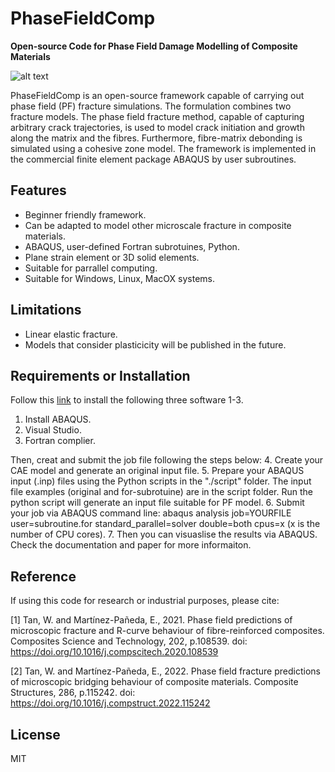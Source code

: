 # PhaseFieldComp
**Open-source Code for Phase Field Damage Modelling of Composite Materials**

![alt text](https://github.com/MCM-QMUL/PhaseFieldComp/blob/32bcf04f88e2abe90b0683cafd7f88799b3763bb/docs/PFM_microscale.gif)

PhaseFieldComp is an open-source framework capable of carrying out phase field (PF) fracture simulations. The formulation combines two fracture models. The phase field fracture method, capable of capturing arbitrary crack trajectories, is used to model crack initiation and growth along the matrix and the fibres. Furthermore, fibre-matrix debonding is simulated using a cohesive zone model. The framework is implemented in the commercial finite element package ABAQUS by user subroutines.

## Features
- Beginner friendly framework.
- Can be adapted to model other microscale fracture in composite materials.
- ABAQUS, user-defined Fortran subrotuines, Python.
- Plane strain element or 3D solid elements. 
- Suitable for parrallel computing.
- Suitable for Windows, Linux, MacOX systems.

## Limitations
- Linear elastic fracture.
- Models that consider plasticicity will be published in the future.

## Requirements or Installation 

Follow this [link](https://bibekanandadatta.com/link-intel-and-vs-abaqus-2020/) to install the following three software 1-3.
1. Install ABAQUS.
2. Visual Studio.
3. Fortran complier. 

Then, creat and submit the job file following the steps below:
4. Create your CAE model and generate an original input file. 
5. Prepare your ABAQUS input (.inp) files using the Python scripts in the "./script" folder. The input file examples (original and for-subrotuine) are in the script folder. Run the python script will generate an input file suitable for PF model. 
6. Submit your job via ABAQUS command line: abaqus analysis job=YOURFILE user=subroutine.for standard_parallel=solver double=both cpus=x (x is the number of CPU cores).
7. Then you can visuaslise the results via ABAQUS. Check the documentation and paper for more informaiton. 

## Reference
If using this code for research or industrial purposes, please cite:

[1] Tan, W. and Martínez-Pañeda, E., 2021. Phase field predictions of microscopic fracture and R-curve behaviour of fibre-reinforced composites. Composites Science and Technology, 202, p.108539. doi: https://doi.org/10.1016/j.compscitech.2020.108539

[2] Tan, W. and Martínez-Pañeda, E., 2022. Phase field fracture predictions of microscopic bridging behaviour of composite materials. Composite Structures, 286, p.115242. doi: https://doi.org/10.1016/j.compstruct.2022.115242

## License
MIT
